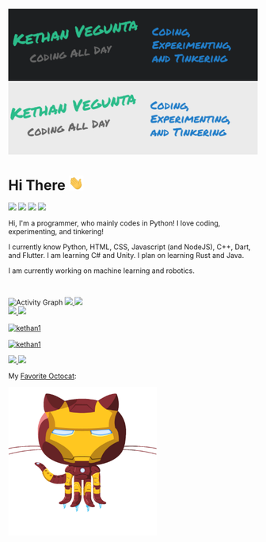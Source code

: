 ![Header](./header-dark.png#gh-dark-mode-only)
![Header](./header-light.png#gh-light-mode-only)

# Hi There <img src="./wave.gif" width="30px">

![](https://komarev.com/ghpvc/?username=kethan1&color=blue) 
![](https://img.shields.io/badge/OS-Windows&nbsp;11-informational?style=flat&logo=windows&logoColor=blue&color=0C7DBE)
![](https://img.shields.io/badge/Editor-VS&nbsp;Code-informational?style=flat&logo=visual-studio-code&logoColor=blue&color=0C7DBE)
![](https://img.shields.io/badge/Shell-Windows&nbsp;Terminal-informational?style=flat&logo=windows-terminal&logoColor=blue&color=0C7DBE)

Hi, I'm a programmer, who mainly codes in Python! I love coding, experimenting, and tinkering!

I currently know Python, HTML, CSS, Javascript (and NodeJS), C++, Dart, and Flutter. I am learning C# and Unity. I plan on learning Rust and Java. 

I am currently working on machine learning and robotics.

<!--
**kethan1/kethan1** is a ✨ _special_ ✨ repository because its `README.md` (this file) appears on your GitHub profile.

Here are some ideas to get you started:

- 🔭 I’m currently working on ...
- 🌱 I’m currently learning ...
- 👯 I’m looking to collaborate on ...
- 🤔 I’m looking for help with ...
- 💬 Ask me about ...
- 📫 How to reach me: ...
- 😄 Pronouns: ...
- ⚡ Fun fact: ...
-->
<br>

![Activity Graph](https://activity-graph.herokuapp.com/graph?username=kethan1&theme=github)
<a href="https://github.com/anuraghazra/github-readme-stats/#gh-light-mode-only">
  <img src="https://github-readme-stats.vercel.app/api/top-langs/?username=kethan1&layout=compact" />
</a>
<a href="https://github.com/anuraghazra/github-readme-stats/#gh-dark-mode-only">
  <img src="https://github-readme-stats.vercel.app/api/top-langs/?username=kethan1&layout=compact&theme=dark" />
</a>
<br />
<a href="https://github.com/anuraghazra/github-readme-stats/#gh-light-mode-only">
  <img src="https://github-readme-stats.vercel.app/api?count_private=true&include_all_commits=true&username=kethan1&show_icons=true&hide_title=true" /> 
</a>
<a href="https://github.com/anuraghazra/github-readme-stats/#gh-dark-mode-only">
  <img src="https://github-readme-stats.vercel.app/api?count_private=true&include_all_commits=true&username=kethan1&show_icons=true&hide_title=true&theme=dark" /> 
</a>
<br />
<a href="https://github.com/DenverCoder1/github-readme-streak-stats/#gh-light-mode-only">
  <p><img align="center" src="https://github-readme-streak-stats.herokuapp.com/?user=kethan1&" alt="kethan1" /></p> 
</a>
<a href="https://github.com/DenverCoder1/github-readme-streak-stats/#gh-dark-mode-only">
  <p><img align="center" src="https://github-readme-streak-stats.herokuapp.com/?user=kethan1&theme=dark" alt="kethan1" /></p>
</a>
<a href="https://stackoverflow.com/users/13710015/ketzoomer/#gh-light-mode-only">
  <img src="https://github-readme-stackoverflow.vercel.app/?userID=13710015" />
</a>
<a href="https://stackoverflow.com/users/13710015/ketzoomer/#gh-dark-mode-only">
  <img src="https://github-readme-stackoverflow.vercel.app/?userID=13710015&theme=dark" />
</a>

My [Favorite Octocat](https://octodex.github.com):

<a href="https://octodex.github.com/ironcat/"><img src="/icons/IronCat.png" width="300px"></img></a>
